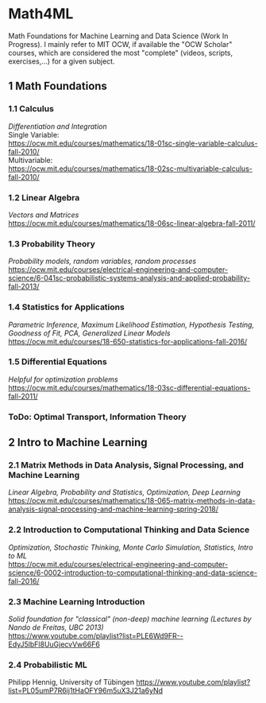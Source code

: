 # Math4ML
Math Foundations for Machine Learning and Data Science (Work In Progress). I mainly refer to MIT OCW, if available the "OCW Scholar" courses, which are considered the most "complete" (videos, scripts, exercises,...) for a given subject.

## 1 Math Foundations


### 1.1 Calculus
*Differentiation and Integration*  
Single Variable:  
https://ocw.mit.edu/courses/mathematics/18-01sc-single-variable-calculus-fall-2010/  
Multivariable:  
https://ocw.mit.edu/courses/mathematics/18-02sc-multivariable-calculus-fall-2010/  

### 1.2 Linear Algebra
*Vectors and Matrices*  
https://ocw.mit.edu/courses/mathematics/18-06sc-linear-algebra-fall-2011/

### 1.3 Probability Theory
*Probability models, random variables, random processes*  
https://ocw.mit.edu/courses/electrical-engineering-and-computer-science/6-041sc-probabilistic-systems-analysis-and-applied-probability-fall-2013/

### 1.4 Statistics for Applications
*Parametric Inference, Maximum Likelihood Estimation, Hypothesis Testing, Goodness of Fit, PCA, Generalized Linear Models*
https://ocw.mit.edu/courses/18-650-statistics-for-applications-fall-2016/

### 1.5 Differential Equations
*Helpful for optimization problems*  
https://ocw.mit.edu/courses/mathematics/18-03sc-differential-equations-fall-2011/

### ToDo: Optimal Transport, Information Theory  

## 2 Intro to Machine Learning

### 2.1 Matrix Methods in Data Analysis, Signal Processing, and Machine Learning
*Linear Algebra, Probability and Statistics, Optimization, Deep Learning*  
https://ocw.mit.edu/courses/mathematics/18-065-matrix-methods-in-data-analysis-signal-processing-and-machine-learning-spring-2018/

### 2.2 Introduction to Computational Thinking and Data Science
*Optimization, Stochastic Thinking, Monte Carlo Simulation, Statistics, Intro to ML*  
https://ocw.mit.edu/courses/electrical-engineering-and-computer-science/6-0002-introduction-to-computational-thinking-and-data-science-fall-2016/

### 2.3 Machine Learning Introduction
*Solid foundation for "classical" (non-deep) machine learning (Lectures by Nando de Freitas, UBC 2013)*  
https://www.youtube.com/playlist?list=PLE6Wd9FR--EdyJ5lbFl8UuGjecvVw66F6

### 2.4 Probabilistic ML
Philipp Hennig, University of Tübingen
https://www.youtube.com/playlist?list=PL05umP7R6ij1tHaOFY96m5uX3J21a6yNd
